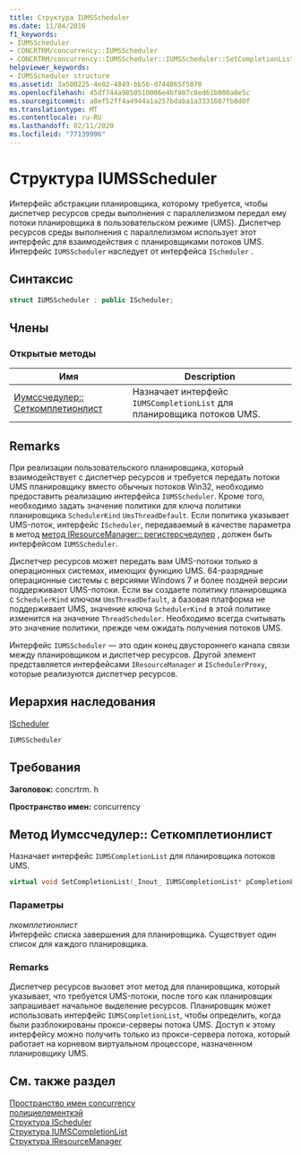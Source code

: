 ```yaml
---
title: Структура IUMSScheduler
ms.date: 11/04/2016
f1_keywords:
- IUMSScheduler
- CONCRTRM/concurrency::IUMSScheduler
- CONCRTRM/concurrency::IUMSScheduler::IUMSScheduler::SetCompletionList
helpviewer_keywords:
- IUMSScheduler structure
ms.assetid: 3a500225-4e02-4849-bb56-d744865f5870
ms.openlocfilehash: 45df744a9850510006e4bf887c8ed61b000a8e5c
ms.sourcegitcommit: a8ef52ff4a4944a1a257bdaba1a3331607fb8d0f
ms.translationtype: MT
ms.contentlocale: ru-RU
ms.lasthandoff: 02/11/2020
ms.locfileid: "77139996"
---
```

# <a name="iumsscheduler-structure"></a>Структура IUMSScheduler

Интерфейс абстракции планировщика, которому требуется, чтобы диспетчер ресурсов среды выполнения с параллелизмом передал ему потоки планировщика в пользовательском режиме (UMS). Диспетчер ресурсов среды выполнения с параллелизмом использует этот интерфейс для взаимодействия с планировщиками потоков UMS. Интерфейс `IUMSScheduler` наследует от интерфейса `IScheduler` .

## <a name="syntax"></a>Синтаксис

```cpp
struct IUMSScheduler : public IScheduler;
```

## <a name="members"></a>Члены

### <a name="public-methods"></a>Открытые методы

|Имя|Description|
|----------|-----------------|
|[Иумссчедулер:: Сеткомплетионлист](#setcompletionlist)|Назначает интерфейс `IUMSCompletionList` для планировщика потоков UMS.|

## <a name="remarks"></a>Remarks

При реализации пользовательского планировщика, который взаимодействует с диспетчер ресурсов и требуется передать потоки UMS планировщику вместо обычных потоков Win32, необходимо предоставить реализацию интерфейса `IUMSScheduler`. Кроме того, необходимо задать значение политики для ключа политики планировщика `SchedulerKind` `UmsThreadDefault`. Если политика указывает UMS-поток, интерфейс `IScheduler`, передаваемый в качестве параметра в метод [метод IResourceManager:: регистерсчедулер](iresourcemanager-structure.md#registerscheduler) , должен быть интерфейсом `IUMSScheduler`.

Диспетчер ресурсов может передать вам UMS-потоки только в операционных системах, имеющих функцию UMS. 64-разрядные операционные системы с версиями Windows 7 и более поздней версии поддерживают UMS-потоки. Если вы создаете политику планировщика с `SchedulerKind` ключом `UmsThreadDefault`, а базовая платформа не поддерживает UMS, значение ключа `SchedulerKind` в этой политике изменится на значение `ThreadScheduler`. Необходимо всегда считывать это значение политики, прежде чем ожидать получения потоков UMS.

Интерфейс `IUMSScheduler` — это один конец двустороннего канала связи между планировщиком и диспетчер ресурсов. Другой элемент представляется интерфейсами `IResourceManager` и `ISchedulerProxy`, которые реализуются диспетчер ресурсов.

## <a name="inheritance-hierarchy"></a>Иерархия наследования

[IScheduler](ischeduler-structure.md)

`IUMSScheduler`

## <a name="requirements"></a>Требования

**Заголовок:** concrtrm. h

**Пространство имен:** concurrency

## <a name="setcompletionlist"></a>Метод Иумссчедулер:: Сеткомплетионлист

Назначает интерфейс `IUMSCompletionList` для планировщика потоков UMS.

```cpp
virtual void SetCompletionList(_Inout_ IUMSCompletionList* pCompletionList) = 0;
```

### <a name="parameters"></a>Параметры

*пкомплетионлист*<br/>
Интерфейс списка завершения для планировщика. Существует один список для каждого планировщика.

### <a name="remarks"></a>Remarks

Диспетчер ресурсов вызовет этот метод для планировщика, который указывает, что требуется UMS-потоки, после того как планировщик запрашивает начальное выделение ресурсов. Планировщик может использовать интерфейс `IUMSCompletionList`, чтобы определить, когда были разблокированы прокси-серверы потока UMS. Доступ к этому интерфейсу можно получить только из прокси-сервера потока, который работает на корневом виртуальном процессоре, назначенном планировщику UMS.

## <a name="see-also"></a>См. также раздел

[Пространство имен concurrency](concurrency-namespace.md)<br/>
[полициелементкэй](concurrency-namespace-enums.md)<br/>
[Структура IScheduler](ischeduler-structure.md)<br/>
[Структура IUMSCompletionList](iumscompletionlist-structure.md)<br/>
[Структура IResourceManager](iresourcemanager-structure.md)
